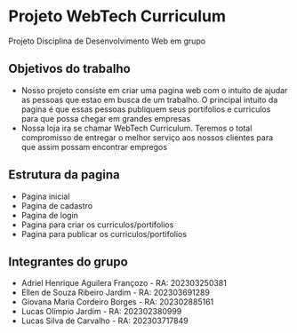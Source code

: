 # Projeto WebTech Curriculum 
Projeto Disciplina de Desenvolvimento Web em grupo

## Objetivos do trabalho
- Nosso projeto consiste em criar uma pagina web com o intuito de ajudar as pessoas que estao em busca de um trabalho. O principal intuito da pagina é que essas pessoas publiquem seus portifolios e curriculos para que possa chegar em grandes empresas
- Nossa loja ira se chamar WebTech Curriculum. Teremos o total compromisso de entregar o melhor serviço aos nossos clientes para que assim possam encontrar empregos

## Estrutura da pagina
- Pagina inicial
- Pagina de cadastro
- Pagina de login
- Pagina para criar os curriculos/portifolios
- Pagina para publicar os curriculos/portifolios

## Integrantes do grupo
- Adriel Henrique Aguilera Françozo - RA: 202303250381
- Ellen de Souza Ribeiro Jardim - RA: 202303691289
- Giovana Maria Cordeiro Borges - RA: 202302885161
- Lucas Olímpio Jardim - RA: 202302380999
- Lucas Silva de Carvalho - RA: 202303717849
